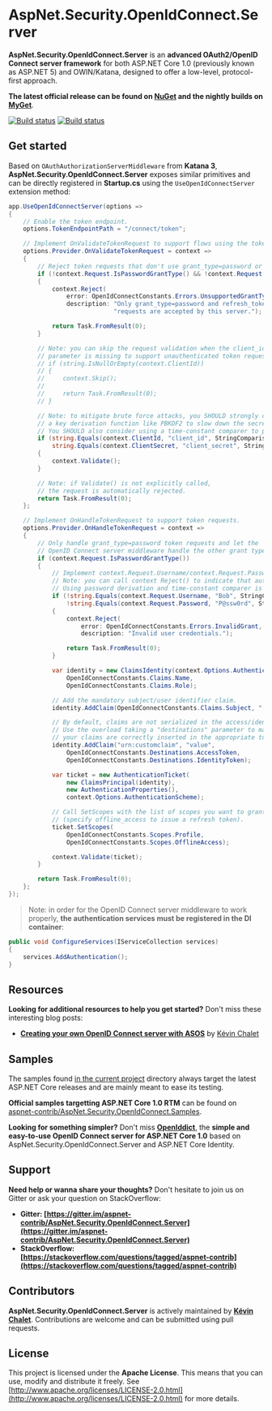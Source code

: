 AspNet.Security.OpenIdConnect.Server
==================================

**AspNet.Security.OpenIdConnect.Server** is an **advanced OAuth2/OpenID Connect server framework** for both ASP.NET Core 1.0 (previously known as ASP.NET 5) and OWIN/Katana, designed to offer a low-level, protocol-first approach.

**The latest official release can be found on [NuGet](https://www.nuget.org/packages/AspNet.Security.OpenIdConnect.Server) and the nightly builds on [MyGet](https://www.myget.org/gallery/aspnet-contrib)**.

[![Build status](https://ci.appveyor.com/api/projects/status/tyenw4ffs00j4sav/branch/dev?svg=true)](https://ci.appveyor.com/project/aspnet-contrib/aspnet-security-openidconnect-server/branch/dev)
[![Build status](https://travis-ci.org/aspnet-contrib/AspNet.Security.OpenIdConnect.Server.svg?branch=dev)](https://travis-ci.org/aspnet-contrib/AspNet.Security.OpenIdConnect.Server)

## Get started

Based on `OAuthAuthorizationServerMiddleware` from **Katana 3**, **AspNet.Security.OpenIdConnect.Server** exposes similar primitives and can be directly registered in **Startup.cs** using the `UseOpenIdConnectServer` extension method:

```csharp
app.UseOpenIdConnectServer(options =>
{
    // Enable the token endpoint.
    options.TokenEndpointPath = "/connect/token";

    // Implement OnValidateTokenRequest to support flows using the token endpoint.
    options.Provider.OnValidateTokenRequest = context =>
    {
        // Reject token requests that don't use grant_type=password or grant_type=refresh_token.
        if (!context.Request.IsPasswordGrantType() && !context.Request.IsRefreshTokenGrantType())
        {
            context.Reject(
                error: OpenIdConnectConstants.Errors.UnsupportedGrantType,
                description: "Only grant_type=password and refresh_token " +
                             "requests are accepted by this server.");

            return Task.FromResult(0);
        }

        // Note: you can skip the request validation when the client_id
        // parameter is missing to support unauthenticated token requests.
        // if (string.IsNullOrEmpty(context.ClientId))
        // {
        //     context.Skip();
        // 
        //     return Task.FromResult(0);
        // }

        // Note: to mitigate brute force attacks, you SHOULD strongly consider applying
        // a key derivation function like PBKDF2 to slow down the secret validation process.
        // You SHOULD also consider using a time-constant comparer to prevent timing attacks.
        if (string.Equals(context.ClientId, "client_id", StringComparison.Ordinal) &&
            string.Equals(context.ClientSecret, "client_secret", StringComparison.Ordinal))
        {
            context.Validate();
        }

        // Note: if Validate() is not explicitly called,
        // the request is automatically rejected.
        return Task.FromResult(0);
    };

    // Implement OnHandleTokenRequest to support token requests.
    options.Provider.OnHandleTokenRequest = context =>
    {
        // Only handle grant_type=password token requests and let the
        // OpenID Connect server middleware handle the other grant types.
        if (context.Request.IsPasswordGrantType())
        {
            // Implement context.Request.Username/context.Request.Password validation here.
            // Note: you can call context Reject() to indicate that authentication failed.
            // Using password derivation and time-constant comparer is STRONGLY recommended.
            if (!string.Equals(context.Request.Username, "Bob", StringComparison.Ordinal) ||
                !string.Equals(context.Request.Password, "P@ssw0rd", StringComparison.Ordinal))
            {
                context.Reject(
                    error: OpenIdConnectConstants.Errors.InvalidGrant,
                    description: "Invalid user credentials.");

                return Task.FromResult(0);
            }

            var identity = new ClaimsIdentity(context.Options.AuthenticationScheme,
                OpenIdConnectConstants.Claims.Name,
                OpenIdConnectConstants.Claims.Role);

            // Add the mandatory subject/user identifier claim.
            identity.AddClaim(OpenIdConnectConstants.Claims.Subject, "[unique id]");

            // By default, claims are not serialized in the access/identity tokens.
            // Use the overload taking a "destinations" parameter to make sure
            // your claims are correctly inserted in the appropriate tokens.
            identity.AddClaim("urn:customclaim", "value",
                OpenIdConnectConstants.Destinations.AccessToken,
                OpenIdConnectConstants.Destinations.IdentityToken);

            var ticket = new AuthenticationTicket(
                new ClaimsPrincipal(identity),
                new AuthenticationProperties(),
                context.Options.AuthenticationScheme);

            // Call SetScopes with the list of scopes you want to grant
            // (specify offline_access to issue a refresh token).
            ticket.SetScopes(
                OpenIdConnectConstants.Scopes.Profile,
                OpenIdConnectConstants.Scopes.OfflineAccess);

            context.Validate(ticket);
        }

        return Task.FromResult(0);
    };
});
```

> Note: in order for the OpenID Connect server middleware to work properly, **the authentication services must be registered in the DI container**:

```csharp
public void ConfigureServices(IServiceCollection services)
{
    services.AddAuthentication();
}
```

## Resources

**Looking for additional resources to help you get started?** Don't miss these interesting blog posts:

- **[Creating your own OpenID Connect server with ASOS](http://kevinchalet.com/2016/07/13/creating-your-own-openid-connect-server-with-asos-introduction/)** by [Kévin Chalet](https://github.com/PinpointTownes)

## Samples

The samples found [in the current project](./samples/) directory always target the latest ASP.NET Core releases and are mainly meant to ease its testing.

**Official samples targetting ASP.NET Core 1.0 RTM** can be found on [aspnet-contrib/AspNet.Security.OpenIdConnect.Samples](https://github.com/aspnet-contrib/AspNet.Security.OpenIdConnect.Samples). 

**Looking for something simpler?** Don't miss **[OpenIddict](https://github.com/openiddict/core)**, the **simple and easy-to-use OpenID Connect server for ASP.NET Core 1.0** based on AspNet.Security.OpenIdConnect.Server and ASP.NET Core Identity.

## Support

**Need help or wanna share your thoughts?** Don't hesitate to join us on Gitter or ask your question on StackOverflow:

- **Gitter: [https://gitter.im/aspnet-contrib/AspNet.Security.OpenIdConnect.Server](https://gitter.im/aspnet-contrib/AspNet.Security.OpenIdConnect.Server)**
- **StackOverflow: [https://stackoverflow.com/questions/tagged/aspnet-contrib](https://stackoverflow.com/questions/tagged/aspnet-contrib)**

## Contributors

**AspNet.Security.OpenIdConnect.Server** is actively maintained by **[Kévin Chalet](https://github.com/PinpointTownes)**. Contributions are welcome and can be submitted using pull requests.

## License

This project is licensed under the **Apache License**. This means that you can use, modify and distribute it freely. See [http://www.apache.org/licenses/LICENSE-2.0.html](http://www.apache.org/licenses/LICENSE-2.0.html) for more details.
